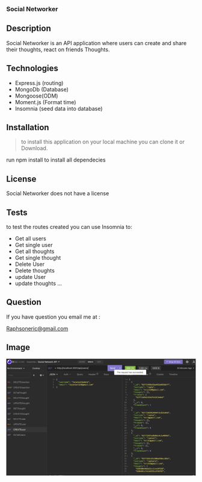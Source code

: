### Social Networker

## Description

Social Networker is an API application where users can create and share their thoughts, react on friends Thoughts.

## Technologies

- Express.js (routing)
- MongoDb (Database)
- Mongoose(ODM)
- Moment.js (Format time)
- Insomnia (seed data into database)

## Installation

> to install this application on your local machine you can clone it or Download.

run npm install to install all dependecies

## License

Social Networker does not have a license

##  Tests

to test the routes created you can use Insomnia to:
- Get all users
- Get single user
- Get all thoughts
- Get single thought
- Delete User
- Delete thoughts
- update User
- update thoughts ...

## Question

If you have question you email me at :

Raphsoneric@gmail.com

## Image

![image](./img/image.png)


